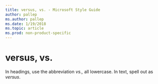 ```yaml
---
title: versus, vs. - Microsoft Style Guide
author: pallep
ms.author: pallep
ms.date: 1/19/2018
ms.topic: article
ms.prod: non-product-specific
---
```


# versus, vs.

In headings, use the abbreviation *vs.,* all lowercase. In text, spell out as *versus*.
